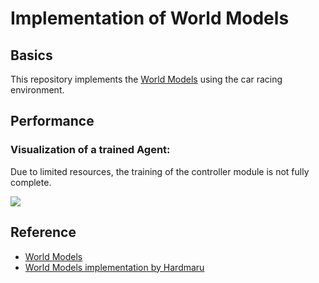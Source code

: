 # Implementation of World Models
## Basics
This repository implements the [World Models](https://arxiv.org/abs/1803.10122) using the car racing environment.
## Performance
### Visualization of a trained Agent:
Due to limited resources, the training of the controller module is not fully complete.
<p float="center">
  <img src="/Figures/Controller%20Visualization/0000.gif" />
</p>

## Reference
- [World Models](https://arxiv.org/abs/1803.10122)
- [World Models implementation by Hardmaru](https://github.com/hardmaru/WorldModelsExperiments)

